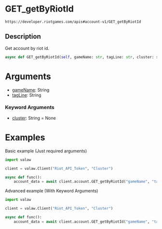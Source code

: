 # GET_getByRiotId
`https://developer.riotgames.com/apis#account-v1/GET_getByRiotId`
## Description
Get account by riot id.
```py
async def GET_getByRiotId(self, gameName: str, tagLine: str, cluster: str = None):
```
# Arguments
- [gameName](https://github.com/Jet612/valaw/docs/glossary.md#gamename): String
- [tagLine](https://github.com/Jet612/valaw/docs/glossary.md#tagline): String
### Keyword Arguments
- [cluster](https://github.com/Jet612/valaw/docs/glossary.md#clusters): String = None
# Examples
Basic example (Just required arguments)
```py
import valaw

client = valaw.Client("Riot_API_Token", "Cluster")

async def func():
    account_data = await client.account.GET_getByRiotId("gameName", "tagLine")
```
Advanced example (With Keyword Arguments)
```py
import valaw

client = valaw.Client("Riot_API_Token", "Cluster")

async def func():
    account_data = await client.account.GET_getByRiotId("gameName", "tagLine", cluster="Cluster")
```